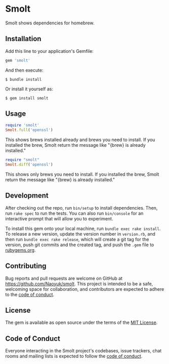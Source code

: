 # Smolt

Smolt shows dependencies for homebrew.

## Installation

Add this line to your application's Gemfile:

```ruby
gem 'smolt'
```

And then execute:

    $ bundle install

Or install it yourself as:

    $ gem install smolt

## Usage
```ruby
require 'smolt'
Smolt.full('openssl')
```

This shows brews installed already and brews you need to install.
If you installed the brew, Smolt return the message like "{brew} is already installed."

```ruby
require "smolt"
Smolt.diff('openssl')
```

This shows only brews you need to install.
If you installed the brew, Smolt return the message like "{brew} is already installed."

## Development

After checking out the repo, run `bin/setup` to install dependencies. Then, run `rake spec` to run the tests. You can also run `bin/console` for an interactive prompt that will allow you to experiment.

To install this gem onto your local machine, run `bundle exec rake install`. To release a new version, update the version number in `version.rb`, and then run `bundle exec rake release`, which will create a git tag for the version, push git commits and the created tag, and push the `.gem` file to [rubygems.org](https://rubygems.org).

## Contributing

Bug reports and pull requests are welcome on GitHub at https://github.com/Naoyuk/smolt. This project is intended to be a safe, welcoming space for collaboration, and contributors are expected to adhere to the [code of conduct](https://github.com/Naoyuk/smolt/blob/main/CODE_OF_CONDUCT.md).

## License

The gem is available as open source under the terms of the [MIT License](https://opensource.org/licenses/MIT).

## Code of Conduct

Everyone interacting in the Smolt project's codebases, issue trackers, chat rooms and mailing lists is expected to follow the [code of conduct](https://github.com/Naoyuk/smolt/blob/main/CODE_OF_CONDUCT.md).
